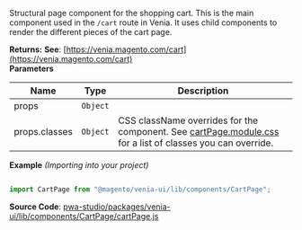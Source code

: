 
Structural page component for the shopping cart.
This is the main component used in the `/cart` route in Venia.
It uses child components to render the different pieces of the cart page.

**Returns:**
**See**: [https://venia.magento.com/cart](https://venia.magento.com/cart)  
**Parameters**

| Name | Type | Description |
| --- | --- | --- |
| props | `Object` |  |
| props.classes | `Object` | CSS className overrides for the component. See [cartPage.module.css](https://github.com/magento/pwa-studio/blob/develop/packages/venia-ui/lib/components/CartPage/cartPage.module.css) for a list of classes you can override. |

**Example** *(Importing into your project)*

```js

import CartPage from "@magento/venia-ui/lib/components/CartPage";
```

**Source Code**: [pwa-studio/packages/venia-ui/lib/components/CartPage/cartPage.js](https://github.com/magento/pwa-studio/blob/develop/packages/venia-ui/lib/components/CartPage/cartPage.js)
